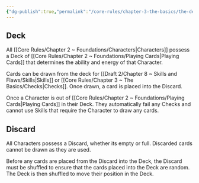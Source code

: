 ```yaml
---
{"dg-publish":true,"permalink":"/core-rules/chapter-3-the-basics/the-deck-and-discard/"}
---
```


## Deck
All [[Core Rules/Chapter 2 ~ Foundations/Characters\|Characters]] possess a Deck of [[Core Rules/Chapter 2 ~ Foundations/Playing Cards\|Playing Cards]] that determines the ability and energy of that Character.

Cards can be drawn from the deck for [[Draft 2/Chapter 8 ~ Skills and Flaws/Skills\|Skills]] or [[Core Rules/Chapter 3 ~ The Basics/Checks\|Checks]]. Once drawn, a card is placed into the Discard.

Once a Character is out of [[Core Rules/Chapter 2 ~ Foundations/Playing Cards\|Playing Cards]] in their Deck. They automatically fail any Checks and cannot use Skills that require the Character to draw any cards.
## Discard
All Characters possess a Discard, whether its empty or full. Discarded cards cannot be drawn as they are used.

Before any cards are placed from the Discard into the Deck, the Discard must be shuffled to ensure that the cards placed into the Deck are random. The Deck is then shuffled to move their position in the Deck.